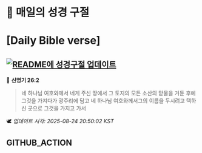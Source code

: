 # 🙏 매일의 성경 구절
# [Daily Bible verse]
## [![README에 성경구절 업데이트](https://github.com/DONGSUKA/first_test/actions/workflows/update-readme-bible.yml/badge.svg)](https://github.com/DONGSUKA/first_test/actions/workflows/update-readme-bible.yml)
<!-- START_BIBLE_VERSE -->
📖 **신명기 26:2**
> 네 하나님 여호와께서 네게 주신 땅에서 그 토지의 모든 소산의 맏물을 거둔 후에 그것을 가져다가 광주리에 담고 네 하나님 여호와께서그의 이름을 두시려고 택하신 곳으로 그것을 가지고 가서

🕊️ _업데이트 시각: 2025-08-24 20:50:02 KST_
  <!-- END_BIBLE_VERSE -->
## GITHUB_ACTION
